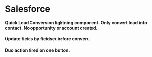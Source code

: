 # Salesforce
#### Quick Lead Conversion lightning component. Only convert lead into contact. No opportunity or account created.
#### Update fields by fieldset before convert.
#### Duo action fired on one button.
